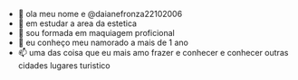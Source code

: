 - 👋 ola meu nome e @daianefronza22102006
- 👀  em estudar a area da estetica 
- 🌱  sou formada em maquiagem proficional 
- 💞️ eu conheço meu namorado a mais de 1 ano 
- 📫 uma das coisa que eu mais amo frazer e conhecer e conhecer outras cidades lugares turistico

<!---
daianefronza22102006/daianefronza22102006 is a ✨ special ✨ repository because its `README.md` (this file) appears on your GitHub profile.
You can click the Preview link to take a look at your changes.

--->
